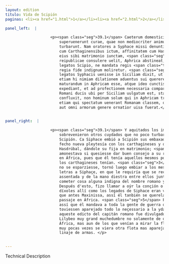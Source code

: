 ```yaml
---
layout: edition
titulo: Vida de Scipión
paginas: <li><a href="1.html">1</a></li><li><a href="2.html">2</a></li><li><a href="3.html">3</a></li><li><a href="4.html">4</a></li><li><a href="5.html">5</a></li><li><a href="6.html">6</a></li><li><a href="7.html">7</a></li><li><a href="8.html">8</a></li><li><a href="9.html">9</a></li><li><a href="10.html">10</a></li><li><a href="11.html">11</a></li><li><a href="12.html">12</a></li><li><a href="13.html">13</a></li><li><a href="14.html">14</a></li><li><a href="15.html">15</a></li><li><a href="16.html">16</a></li><li><a href="17.html">17</a></li><li><a href="18.html">18</a></li><li><a href="19.html">19</a></li><li><a href="20.html">20</a></li><li><a href="21.html">21</a></li><li><a href="22.html">22</a></li><li><a href="23.html">23</a></li><li><a href="24.html">24</a></li><li><a href="25.html">25</a></li><li><a href="26.html">26</a></li><li><a href="27.html">27</a></li><li><a href="28.html">28</a></li><li><a href="29.html">29</a></li><li><a href="30.html">30</a></li><li><a href="31.html">31</a></li><li><a href="32.html">32</a></li><li><a href="33.html">33</a></li><li><a href="34.html">34</a></li><li><a href="35.html">35</a></li><li><a href="36.html">36</a></li><li><a href="37.html">37</a></li><li><a href="38.html">38</a></li><li><a href="39.html">39</a></li><li><a href="40.html">40</a></li><li><a href="41.html">41</a></li><li><a href="42.html">42</a></li><li><a href="43.html">43</a></li><li><a href="44.html">44</a></li><li><a href="45.html">45</a></li><li><a href="46.html">46</a></li><li><a href="47.html">47</a></li><li><a href="48.html">48</a></li><li><a href="49.html">49</a></li><li><a href="50.html">50</a></li><li><a href="51.html">51</a></li><li><a href="52.html">52</a></li><li><a href="53.html">53</a></li><li><a href="54.html">54</a></li><li><a href="55.html">55</a></li><li><a href="56.html">56</a></li><li><a href="57.html">57</a></li><li><a href="58.html">58</a></li><li><a href="59.html">59</a></li><li><a href="60.html">60</a></li><li><a href="61.html">61</a></li><li><a href="62.html">62</a></li><li><a href="63.html">63</a></li><li><a href="64.html">64</a></li><li><a href="65.html">65</a></li><li><a href="66.html">66</a></li><li><a href="67.html">67</a></li><li><a href="68.html">68</a></li><li><a href="69.html">69</a></li><li><a href="70.html">70</a></li><li><a href="71.html">71</a></li><li><a href="72.html">72</a></li><li><a href="73.html">73</a></li><li><a href="74.html">74</a></li>

panel_left:  |

                    <p><span class="seg">39.1</span> Caeterum domesticis impedimentis sublatis aliae foris
                        superuenerunt curae, quae non mediocriter animum Scipionis mentemque
                        turbarunt. Nam oratores a Syphace missi denuntiarunt ei nouum sibi foedus
                        cum Carthaginensibus ictum, affinitatem cum Hasdrubale contractam, filiam
                        eius sibi matrimonio iunctam, <span class="seg">2</span> propterea monere ut si suae
                        reipublicae consulere uelit, Aphrica abstineat, eosdem <span class="tooltip">enim<span class="tooltiptext"><span class="om"><i>om. </i></span> <span class="siglas">U</span> </span></span> quos Poeni haberent se amicos inimicosque habiturm. <span class="seg">3</span> Hos
                        legatos Scipio, ne mandata regis <span class="tooltip">offerrentur<span class="tooltiptext">efferrentur <span class="siglas">F N P R S W</span> </span></span>, extemplo ad Syphacem remisit cum litteris, quibus postulabat ut <span class="tooltip">initae<span class="tooltiptext">inire <span class="siglas">U</span> </span></span> societatis iunctaeque dextrae memor caueret, ne quid nomine Romano et
                        regia fide indignum moliretur. <span class="seg">4</span> Post haec concione aduocata
                        legatos Syphacis uenisse in Siciliam dixit, ut sicut antea Masinissa, sic
                        etiam hi nimiam dilationem aduentus sui quererentur. <span class="seg">5</span> Itaque
                        maturandum in Aphricam esse, atque ideo cunctis militibus edicere, ut arma
                        expediant, et ad profectionem necessaria comparent. <span class="seg">6</span> Hoc edictum
                        Romani ducis ubi per Siciliam uulgatum est, statim multitudo ingens Lilybeum
                        confluxit, non hominum solum qui in Aphricam traiecturi erant, sed eorum
                        etiam qui spectatum uenerant Romanam classem, qua raro unquam istructior,
                        aut omni armorum genere ornatior uisa fuerat.</p>
                

panel_right:  |

                    <p><span class="seg">39.1</span> Y aquitados los impedimentos domésticos, de fuera
                        sobrevenieron otros cuydados que no poco turbaron el ánimo y sentidos de
                        Scipión. Ca Siphace embió a Scipión sus embaxadores denunciándole que avía
                        fecho nueva pleytesía con los carthagineses y que avía travado affinidad con
                        Hasdrúbal, dándole su fija en matrimonio; <span class="seg">2</span> por ende, que le
                        amonestava si quesiesse dar buen consejo a su república no se entremetiesse
                        en África, pues que él tenía aquellos mesmos por amigos o por enemigos que
                        los carthagineses tenían. <span class="seg">3</span> Scipión, porque la embaxada del rey
                        no se esparziesse, tornó luego embiar a los mesmos embaxadores con sus
                        letras a Siphaçe, en que le requiría que se recordasse de la amistad
                        assentada y de la mano diestra entre ellos juntada, y se guardasse de
                        cometer cosa alguna indigna del nombre romano y de su real fe. <span class="seg">4</span>
                        Después d'esto, fizo llamar a oýr la conçión o razonamiento público, y
                        díxoles allí como los legados de Siphace eran venidos en Sicilia, y segund
                        que antes Maxinissa, assí él tanbién se querelava de la grand dilación de su
                        passaje en África. <span class="seg">5</span> Por ende, que se apressurassen a passar,
                        assí que él mandava a toda la gente de guerra que aprestassen sus armas y
                        toviessen aparejado todo lo neçessario a la yda. <span class="seg">6</span> Y quanto
                        aqueste edicto del capitán romano fue divulgado por Sicilia, <a href="../public/images/1491/187r.jpg" target="new"><img class="facs" src="../public/images/1491/1491.jpg"/></a>[187r,b] luego concurrió a
                        Lilybeo muy grand muchedumbre no solamente de ombres que avían de passar en
                        África, mas aun de los que venían a mirar la flota romana, porque jamás o
                        muy pocas vezes se viera otra flota mas aparejada o más adornada de todo
                        linaje de armas. </p>
                

---
```


Technical Description 